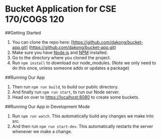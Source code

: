 # Bucket Application for CSE 170/COGS 120

##Getting Started
1. You can clone the repo here: [https://github.com/dakong/bucket-app.git] (https://github.com/dakong/bucket-app.git)
2. Make sure you have [Node.js](http://nodejs.org/) and [NPM](https://npmjs.com) installed.
3. Go to the directory where you cloned the project.
4. Run `npm install` to download our node_modules. (Note we only need to do this once, unless someone adds or updates a package)

##Running Our App
1. Then run `npm run build`, to build our public directory.
2. And finally run `npm run start`, to run our Node server.
3. Head on over to [https://localhost:8080](https://localhost:8080) to create some buckets.

##Running Our App in Development Mode
1. Run `npm run watch`. This automatically build any changes we make into src.
2. And then run `npm run start-dev`. This automatically restarts the server whenever we make a change.

